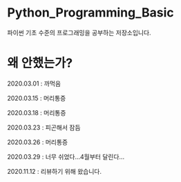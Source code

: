 # Python_Programming_Basic

파이썬 기초 수준의 프로그래밍을 공부하는 저장소입니다.

# 왜 안했는가?

2020.03.01 : 까먹음

2020.03.15 : 머리통증

2020.03.18 : 머리통증

2020.03.23 : 피곤해서 잠듬

2020.03.26 : 머리통증

2020.03.29 : 너무 쉬었다...4월부터 달린다...

2020.11.12 : 리뷰하기 위해 왔습니다.
